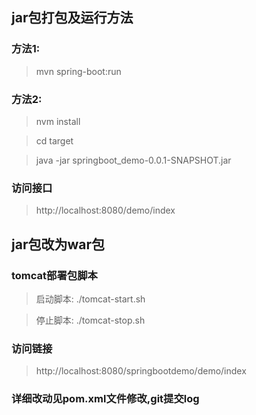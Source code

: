 ## jar包打包及运行方法
### 方法1:
> mvn spring-boot:run
### 方法2:
> nvm install

> cd target

> java -jar springboot_demo-0.0.1-SNAPSHOT.jar

### 访问接口
> http://localhost:8080/demo/index

## jar包改为war包
### tomcat部署包脚本
> 启动脚本: ./tomcat-start.sh

> 停止脚本: ./tomcat-stop.sh

### 访问链接
> http://localhost:8080/springbootdemo/demo/index

### 详细改动见pom.xml文件修改,git提交log